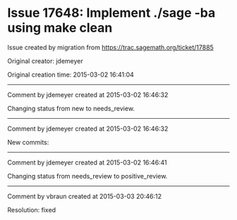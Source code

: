# Issue 17648: Implement ./sage -ba using make clean

Issue created by migration from https://trac.sagemath.org/ticket/17885

Original creator: jdemeyer

Original creation time: 2015-03-02 16:41:04




---

Comment by jdemeyer created at 2015-03-02 16:46:32

Changing status from new to needs_review.


---

Comment by jdemeyer created at 2015-03-02 16:46:32

New commits:


---

Comment by jdemeyer created at 2015-03-02 16:46:41

Changing status from needs_review to positive_review.


---

Comment by vbraun created at 2015-03-03 20:46:12

Resolution: fixed
